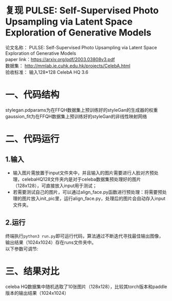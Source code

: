 # 复现  PULSE: Self-Supervised Photo Upsampling via Latent Space Exploration of Generative Models
论文名称： PULSE: Self-Supervised Photo Upsampling via Latent Space Exploration of Generative Models   
paper link：https://arxiv.org/pdf/2003.03808v3.pdf   
数据集： http://mmlab.ie.cuhk.edu.hk/projects/CelebA.html   
验收标准： 输入128*128  CelebA HQ 3.6

# 一、代码结构
stylegan.pdparams为在FFQH数据集上预训练好的styleGan的生成器的权重   
gaussion_fit为在FFQH数据集上预训练好的styleGan的非线性映射网络


# 二、代码运行
## 1.输入
+ 输入图片需放置于input文件夹中，并且输入的图片需要进行人脸对齐预处理，celebaHQ128文件夹内是对于celeba数据集预处理好的图片（128x128），可直接放入input用于测试；
+ 若需要测试自己的图片，可以通过align_face.py函数进行预处理：将需要预处理的图片放入init_pic里，运行align_face.py，处理后的图片会自动存入input文件夹。
## 2.运行
终端执行`python3 run.py`即可运行代码，算法通过不断迭代寻找最佳输出图像，输出结果（1024x1024）存在runs文件夹中。   
以下参数可调节:   

# 三、结果对比
celeba HQ数据集中随机选取了10张图片（128x128），比较其torch版本和paddle版本的输出结果（1024x1024）
